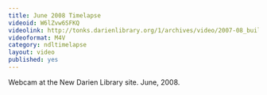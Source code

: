 ```yaml
---
title: June 2008 Timelapse
videoid: W6lZvw6SFKQ
videolink: http://tonks.darienlibrary.org/1/archives/video/2007-08_building_timelapse/200806_timelapse.m4v
videoformat: M4V
category: ndltimelapse
layout: video
published: yes
---
```


Webcam at the New Darien Library site. June, 2008.